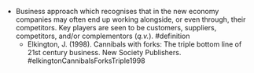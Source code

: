 - Business approach which recognises that in the new economy companies may often end up working alongside, or even through, their competitors. Key players are seen to be customers, suppliers, competitors, and/or complementors (_q.v._). #definition
	- Elkington, J. (1998). Cannibals with forks: The triple bottom line of 21st century business. New Society Publishers. #elkingtonCannibalsForksTriple1998